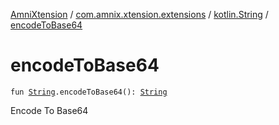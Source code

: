 [AmniXtension](../../index.md) / [com.amnix.xtension.extensions](../index.md) / [kotlin.String](index.md) / [encodeToBase64](./encode-to-base64.md)

# encodeToBase64

`fun `[`String`](https://kotlinlang.org/api/latest/jvm/stdlib/kotlin/-string/index.html)`.encodeToBase64(): `[`String`](https://kotlinlang.org/api/latest/jvm/stdlib/kotlin/-string/index.html)

Encode To Base64

